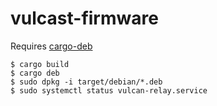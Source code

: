 # vulcast-firmware
Requires [cargo-deb](https://github.com/mmstick/cargo-deb)

```
$ cargo build
$ cargo deb
$ sudo dpkg -i target/debian/*.deb
$ sudo systemctl status vulcan-relay.service
```
